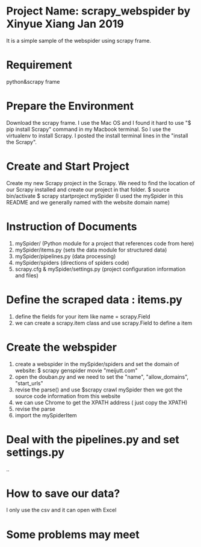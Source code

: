 # Project Name: scrapy_webspider by Xinyue Xiang Jan 2019 
It is a simple sample of the webspider using scrapy frame.
# Requirement
python&scrapy frame 
# Prepare the Environment
Download the scrapy frame. 
I use the Mac OS and I found it hard to use "$ pip install Scrapy" command in my Macbook terminal. So I use the virtualenv to install Scrapy. I posted the install terminal lines in the "install the Scrapy".
# Create and Start Project
Create my new Scrapy project in the Scrapy. We need to find the location of our Scrapy installed and create our project in that folder. $ source bin/activate $ scrapy startproject mySpider (I used the mySpider in this README and we generally named with the website domain name)
# Instruction of Documents
1. mySpider/ (Python module for a project that references code from here)
2. mySpider/items.py (sets the data module for structured data)
3. mySpider/pipelines.py (data processing)
4. mySpider/spiders (directions of spiders code)
5. scrapy.cfg & mySpider/settings.py (project configuration information and files)
# Define the scraped data : items.py
1. define the fields for your item like name = scrapy.Field
2. we can create a scrapy.item class and use scrapy.Field to define a item
# Create the webspider
1. create a webspider in the mySpider/spiders and set the domain of website: $ scrapy genspider movie "meijutt.com"
2. open the douban.py and we need to set the "name", "allow_domains", "start_urls"
3. revise the parse() and use $scrapy crawl mySpider then we got the source code information from this website
4. we can use Chrome to get the XPATH address ( just copy the XPATH)
5. revise the parse
6. import the mySpiderItem 
# Deal with the pipelines.py and set settings.py
..
# How to save our data?
I only use the csv and it can open with Excel
# Some problems may meet
